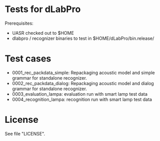 # Tests for dLabPro

Prerequisites:

* UASR checked out to $HOME
* dlabpro / recognizer binaries to test in $HOME/dLabPro/bin.release/

# Test cases

* 0001_rec_packdata_simple: Repackaging acoustic model and simple grammar for standalone recognizer. 
* 0002_rec_packdata_dialog: Repackaging acoustic model and dialog grammar for standalone recognizer. 
* 0003_evaluation_lampa:    evaluation run with smart lamp test data
* 0004_recognition_lampa:   recognition run with smart lamp test data

# License

See file "LICENSE".
